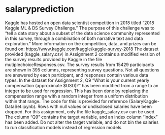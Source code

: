 # salaryprediction

Kaggle has hosted an open data scientist competition in 2018 titled “2018 Kaggle ML & DS Survey Challenge.” The purpose of this challenge was to “tell a data story about a subset of the data science community represented in this survey, through a combination of both narrative text and data exploration.” More information on the competition, data, and prizes can be found on:
https://www.kaggle.com/kaggle/kaggle-survey-2018
The dataset provided (kaggle_salary.csv) in Assignment 2 contains a modified version of the survey results provided by Kaggle in the file mutiplechoiceResponses.csv. The survey results from 15429 participants are shown in 395 columns, representing survey questions. Not all questions are answered by each participant, and responses contain various data types.
In the dataset for Assignment 2, Q9 “What is your current yearly compensation (approximate $USD)?” has been modified from a range to an integer to be used for regression. This has been done by replacing the compensation range with a random integer from a uniform distribution within that range. The code for this is provided for reference (SalaryKaggle-DataSet.ipynb). Rows with null values or undisclosed salaries have been dropped. For this assignment, only the file kaggle_salary.csv can be used. The column “Q9” contains the target variable, and an index column “index” has been added. Do not alter the target variable, and do not bin the salaries to run classification models instead of regression models.
